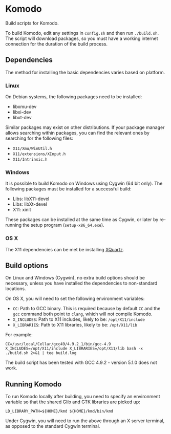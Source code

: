 # Komodo

Build scripts for Komodo.

To build Komodo, edit any settings in `config.sh` and then run `./build.sh`.
The script will download packages, so you must have a working internet
connection for the duration of the build process.

## Dependencies

The method for installing the basic dependencies varies based on platform.

### Linux

On Debian systems, the following packages need to be installed:

 * libxmu-dev
 * libxi-dev
 * libxt-dev

Similar packages may exist on other distributions. If your package manager
allows searching within packages, you can find the relevant ones by searching
for the following files:

 * `X11/Xmu/WinUtil.h`
 * `X11/extensions/XInput.h`
 * `X11/Intrinsic.h`

### Windows

It is possible to build Komodo on Windows using Cygwin (64 bit only). The
following packages must be installed for a successful build:

 * Libs: libX11-devel
 * Libs: libXt-devel
 * X11: xinit

These packages can be installed at the same time as Cygwin, or later by
re-running the setup program (`setup-x86_64.exe`).

### OS X

The X11 dependencies can be met be installing [XQuartz](http://xquartz.macosforge.org/).

## Build options

On Linux and Windows (Cygwin), no extra build options should be necessary,
unless you have installed the dependencies to non-standard locations.

On OS X, you will need to set the following environment variables:

* `CC`: Path to GCC binary. This is required because by default `CC` and the
`gcc` command both point to `clang`, which will not compile Komodo.
* `X_INCLUDES`: Path to X11 includes, likely to be: `/opt/X11/include`
* `X_LIBRARIES`: Path to X11 libraries, likely to be: `/opt/X11/lib`

For example:

```
CC=/usr/local/Cellar/gcc49/4.9.2_1/bin/gcc-4.9  X_INCLUDES=/opt/X11/include X_LIBRARIES=/opt/X11/lib bash -x ./build.sh 2>&1 | tee build.log
```

The build script has been tested with GCC 4.9.2 - version 5.1.0 does not work.

## Running Komodo

To run Komodo locally after building, you need to specify an environment
variable so that the shared Glib and GTK libraries are picked up:

```
LD_LIBRARY_PATH=${HOME}/kmd ${HOME}/kmd/bin/kmd
```

Under Cygwin, you will need to run the above through an X server terminal,
as opposed to the standard Cygwin terminal.
